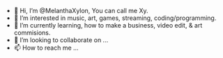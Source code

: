 - 👋 Hi, I’m @MelanthaXylon, You can call me Xy.
- 👀 I’m interested in music, art, games, streaming, coding/programming.
- 🌱 I’m currently learning, how to make a business, video edit, & art commisions.
- 💞️ I’m looking to collaborate on ...
- 📫 How to reach me ...

<!---
MelDK/MelDK is a ✨ special ✨ repository because its `README.md` (this file) appears on your GitHub profile.
You can click the Preview link to take a look at your changes.
--->
